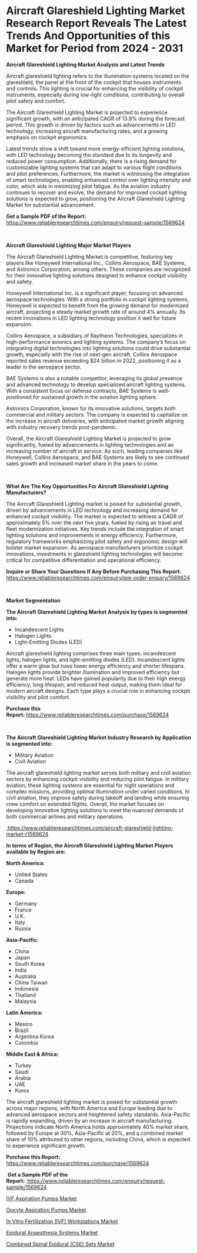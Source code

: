 <p><h1>Aircraft Glareshield Lighting Market Research Report Reveals The Latest Trends And Opportunities of this Market for Period from 2024 - 2031</h1></p><p><strong>Aircraft Glareshield Lighting Market Analysis and Latest Trends</strong></p>
<p><p>Aircraft glareshield lighting refers to the illumination systems located on the glareshield, the panel at the front of the cockpit that houses instruments and controls. This lighting is crucial for enhancing the visibility of cockpit instruments, especially during low-light conditions, contributing to overall pilot safety and comfort. </p><p>The Aircraft Glareshield Lighting Market is projected to experience significant growth, with an anticipated CAGR of 13.9% during the forecast period. This growth is driven by factors such as advancements in LED technology, increasing aircraft manufacturing rates, and a growing emphasis on cockpit ergonomics. </p><p>Latest trends show a shift toward more energy-efficient lighting solutions, with LED technology becoming the standard due to its longevity and reduced power consumption. Additionally, there is a rising demand for customizable lighting systems that can adapt to various flight conditions and pilot preferences. Furthermore, the market is witnessing the integration of smart technologies, enabling enhanced control over lighting intensity and color, which aids in minimizing pilot fatigue. As the aviation industry continues to recover and evolve, the demand for improved cockpit lighting solutions is expected to grow, positioning the Aircraft Glareshield Lighting Market for substantial advancement.</p></p>
<p><strong>Get a Sample PDF of the Report:&nbsp;</strong> <a href="https://www.reliableresearchtimes.com/enquiry/request-sample/1569624?utm_campaign=1602&utm_medium=2&utm_source=Github&utm_content=ia&utm_term=14102024&utm_id=aircraft-glareshield-lighting">https://www.reliableresearchtimes.com/enquiry/request-sample/1569624</a></p>
<p>&nbsp;</p>
<p><strong>Aircraft Glareshield Lighting Major Market Players</strong></p>
<p><p>The Aircraft Glareshield Lighting Market is competitive, featuring key players like Honeywell International Inc., Collins Aerospace, BAE Systems, and Astronics Corporation, among others. These companies are recognized for their innovative lighting solutions designed to enhance cockpit visibility and safety.</p><p>Honeywell International Inc. is a significant player, focusing on advanced aerospace technologies. With a strong portfolio in cockpit lighting systems, Honeywell is expected to benefit from the growing demand for modernized aircraft, projecting a steady market growth rate of around 4% annually. Its recent innovations in LED lighting technology position it well for future expansion.</p><p>Collins Aerospace, a subsidiary of Raytheon Technologies, specializes in high-performance avionics and lighting systems. The company’s focus on integrating digital technologies into lighting solutions could drive substantial growth, especially with the rise of next-gen aircraft. Collins Aerospace reported sales revenue exceeding $24 billion in 2022, positioning it as a leader in the aerospace sector.</p><p>BAE Systems is also a notable competitor, leveraging its global presence and advanced technology to develop specialized aircraft lighting systems. With a consistent focus on defense contracts, BAE Systems is well-positioned for sustained growth in the aviation lighting sphere.</p><p>Astronics Corporation, known for its innovative solutions, targets both commercial and military sectors. The company is expected to capitalize on the increase in aircraft deliveries, with anticipated market growth aligning with industry recovery trends post-pandemic.</p><p>Overall, the Aircraft Glareshield Lighting Market is projected to grow significantly, fueled by advancements in lighting technologies and an increasing number of aircraft in service. As such, leading companies like Honeywell, Collins Aerospace, and BAE Systems are likely to see continued sales growth and increased market share in the years to come.</p></p>
<p>&nbsp;</p>
<p><strong>What Are The Key Opportunities For Aircraft Glareshield Lighting Manufacturers?</strong></p>
<p><p>The Aircraft Glareshield Lighting market is poised for substantial growth, driven by advancements in LED technology and increasing demand for enhanced cockpit visibility. The market is expected to witness a CAGR of approximately 5% over the next five years, fueled by rising air travel and fleet modernization initiatives. Key trends include the integration of smart lighting solutions and improvements in energy efficiency. Furthermore, regulatory frameworks emphasizing pilot safety and ergonomic design will bolster market expansion. As aerospace manufacturers prioritize cockpit innovations, investments in glareshield lighting technologies will become critical for competitive differentiation and operational efficiency.</p></p>
<p><strong>Inquire or Share Your Questions If Any Before Purchasing This Report:</strong> <a href="https://www.reliableresearchtimes.com/enquiry/pre-order-enquiry/1569624?utm_campaign=1602&utm_medium=2&utm_source=Github&utm_content=ia&utm_term=14102024&utm_id=aircraft-glareshield-lighting">https://www.reliableresearchtimes.com/enquiry/pre-order-enquiry/1569624</a></p>
<p>&nbsp;</p>
<p><strong>Market Segmentation</strong></p>
<p><strong>The Aircraft Glareshield Lighting Market Analysis by types is segmented into:</strong></p>
<p><ul><li>Incandescent Lights</li><li>Halogen Lights</li><li>Light-Emitting Diodes (LED)</li></ul></p>
<p><p>Aircraft glareshield lighting comprises three main types: incandescent lights, halogen lights, and light-emitting diodes (LED). Incandescent lights offer a warm glow but have lower energy efficiency and shorter lifespans. Halogen lights provide brighter illumination and improved efficiency but generate more heat. LEDs have gained popularity due to their high energy efficiency, long lifespan, and reduced heat output, making them ideal for modern aircraft designs. Each type plays a crucial role in enhancing cockpit visibility and pilot comfort.</p></p>
<p><strong>Purchase this Report:&nbsp;</strong><a href="https://www.reliableresearchtimes.com/purchase/1569624?utm_campaign=1602&utm_medium=2&utm_source=Github&utm_content=ia&utm_term=14102024&utm_id=aircraft-glareshield-lighting">https://www.reliableresearchtimes.com/purchase/1569624</a></p>
<p>&nbsp;</p>
<p><strong>The Aircraft Glareshield Lighting Market Industry Research by Application is segmented into:</strong></p>
<p><ul><li>Military Aviation</li><li>Civil Aviation</li></ul></p>
<p><p>The aircraft glareshield lighting market serves both military and civil aviation sectors by enhancing cockpit visibility and reducing pilot fatigue. In military aviation, these lighting systems are essential for night operations and complex missions, providing optimal illumination under varied conditions. In civil aviation, they improve safety during takeoff and landing while ensuring crew comfort on extended flights. Overall, the market focuses on developing innovative lighting solutions to meet the nuanced demands of both commercial airlines and military operations.</p></p>
<p><a href="https://www.reliableresearchtimes.com/aircraft-glareshield-lighting-market-r1569624?utm_campaign=1602&utm_medium=2&utm_source=Github&utm_content=ia&utm_term=14102024&utm_id=aircraft-glareshield-lighting">&nbsp;https://www.reliableresearchtimes.com/aircraft-glareshield-lighting-market-r1569624</a></p>
<p><strong>In terms of Region, the Aircraft Glareshield Lighting Market Players available by Region are:</strong></p>
<p>
    <p> <strong> North America: </strong>
        <ul>
            <li>United States</li>
            <li>Canada</li>
        </ul>
        </p> 
    <p> <strong> Europe: </strong>
        <ul>
            <li>Germany</li>
            <li>France</li>
            <li>U.K.</li>
            <li>Italy</li>
            <li>Russia</li>
        </ul>
        </p> 
    <p> <strong> Asia-Pacific: </strong>
        <ul>
            <li>China</li>
            <li>Japan</li>
            <li>South Korea</li>
            <li>India</li>
            <li>Australia</li>
            <li>China Taiwan</li>
            <li>Indonesia</li>
            <li>Thailand</li>
            <li>Malaysia</li>
        </ul>
        </p> 
    <p> <strong> Latin America: </strong>
        <ul>
            <li>Mexico</li>
            <li>Brazil</li>
            <li>Argentina Korea</li>
            <li>Colombia</li>
        </ul>
        </p> 
    <p> <strong> Middle East & Africa: </strong>
        <ul>
            <li>Turkey</li>
            <li>Saudi</li>
            <li>Arabia</li>
            <li>UAE</li>
            <li>Korea</li>
        </ul>
    </p>
    </p>
<p><p>The aircraft glareshield lighting market is poised for substantial growth across major regions, with North America and Europe leading due to advanced aerospace sectors and heightened safety standards. Asia-Pacific is rapidly expanding, driven by an increase in aircraft manufacturing. Projections indicate North America holds approximately 40% market share, followed by Europe at 30%, Asia-Pacific at 20%, and a combined market share of 10% attributed to other regions, including China, which is expected to experience significant growth.</p></p>
<p><strong>Purchase this Report: </strong><a href="https://www.reliableresearchtimes.com/purchase/1569624?utm_campaign=1602&utm_medium=2&utm_source=Github&utm_content=ia&utm_term=14102024&utm_id=aircraft-glareshield-lighting">https://www.reliableresearchtimes.com/purchase/1569624</a></p>
<p>&nbsp;<strong>Get a Sample PDF of the Report:&nbsp;&nbsp;</strong><a href="https://www.reliableresearchtimes.com/enquiry/request-sample/1569624?utm_campaign=1602&utm_medium=2&utm_source=Github&utm_content=ia&utm_term=14102024&utm_id=aircraft-glareshield-lighting">https://www.reliableresearchtimes.com/enquiry/request-sample/1569624</a></p>
<p><strong></strong></p>
<p><p><a href="https://www.linkedin.com/pulse/ivf-aspiration-pumps-market-trends-focusing-insight-forecast-5kebf?trk=public_post_embed_feed-article-content&utm_campaign=1602&utm_medium=2&utm_source=Github&utm_content=ia&utm_term=14102024&utm_id=aircraft-glareshield-lighting">IVF Aspiration Pumps Market</a></p><p><a href="https://www.linkedin.com/pulse/influencing-factors-oocyte-aspiration-pumps-market-insights-0pscf?trk=public_post_embed_feed-article-content&utm_campaign=1602&utm_medium=2&utm_source=Github&utm_content=ia&utm_term=14102024&utm_id=aircraft-glareshield-lighting">Oocyte Aspiration Pumps Market</a></p><p><a href="https://www.linkedin.com/pulse/vitro-fertilization-ivf-workstations-market-dynamics-application-4fglf?trk=public_post_embed_feed-article-content&utm_campaign=1602&utm_medium=2&utm_source=Github&utm_content=ia&utm_term=14102024&utm_id=aircraft-glareshield-lighting">In Vitro Fertilization (IVF) Workstations Market</a></p><p><a href="https://www.linkedin.com/pulse/epidural-anaesthesia-systems-spectrum-usage-patterns-sector-yjwcf?trk=public_post_embed_feed-article-content&utm_campaign=1602&utm_medium=2&utm_source=Github&utm_content=ia&utm_term=14102024&utm_id=aircraft-glareshield-lighting">Epidural Anaesthesia Systems Market</a></p><p><a href="https://www.linkedin.com/pulse/driving-factors-behind-combined-spinal-epidural-cse-sets-market-hcy2c?utm_campaign=1602&utm_medium=2&utm_source=Github&utm_content=ia&utm_term=14102024&utm_id=aircraft-glareshield-lighting">Combined Spinal Epidural (CSE) Sets Market</a></p></p>